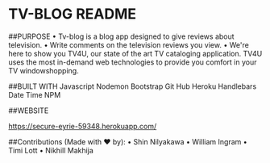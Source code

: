 # TV-BLOG README


##PURPOSE
•	Tv-blog is a blog app designed to give reviews about television.
•	Write comments on the television reviews you view.
•	We're here to show you TV4U, our state of the art TV cataloging
    application. TV4U uses the most in-demand web technologies to provide you comfort in your TV windowshopping.



##BUILT WITH
Javascript
Nodemon
Bootstrap
Git Hub
Heroku
Handlebars
Date Time NPM


##WEBSITE

https://secure-eyrie-59348.herokuapp.com/




##Contributions (Made with ❤️ by):
• Shin Nilyakawa
• William Ingram
• Timi Lott
• Nikhill Makhija
 
 
